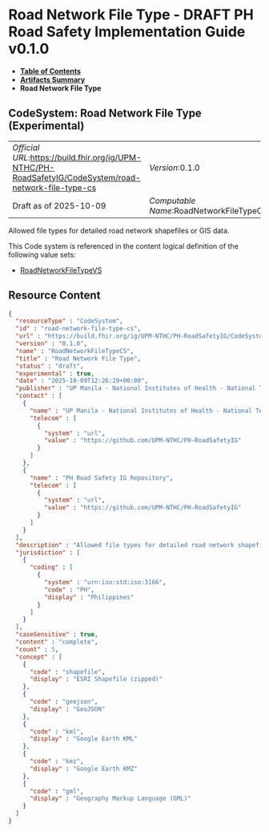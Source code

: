 # Road Network File Type - DRAFT PH Road Safety Implementation Guide v0.1.0

* [**Table of Contents**](toc.md)
* [**Artifacts Summary**](artifacts.md)
* **Road Network File Type**

## CodeSystem: Road Network File Type (Experimental) 

| | |
| :--- | :--- |
| *Official URL*:https://build.fhir.org/ig/UPM-NTHC/PH-RoadSafetyIG/CodeSystem/road-network-file-type-cs | *Version*:0.1.0 |
| Draft as of 2025-10-09 | *Computable Name*:RoadNetworkFileTypeCS |

 
Allowed file types for detailed road network shapefiles or GIS data. 

 This Code system is referenced in the content logical definition of the following value sets: 

* [RoadNetworkFileTypeVS](ValueSet-road-network-file-type-vs.md)



## Resource Content

```json
{
  "resourceType" : "CodeSystem",
  "id" : "road-network-file-type-cs",
  "url" : "https://build.fhir.org/ig/UPM-NTHC/PH-RoadSafetyIG/CodeSystem/road-network-file-type-cs",
  "version" : "0.1.0",
  "name" : "RoadNetworkFileTypeCS",
  "title" : "Road Network File Type",
  "status" : "draft",
  "experimental" : true,
  "date" : "2025-10-09T12:26:29+00:00",
  "publisher" : "UP Manila - National Institutes of Health - National Telehealth Center",
  "contact" : [
    {
      "name" : "UP Manila - National Institutes of Health - National Telehealth Center",
      "telecom" : [
        {
          "system" : "url",
          "value" : "https://github.com/UPM-NTHC/PH-RoadSafetyIG"
        }
      ]
    },
    {
      "name" : "PH Road Safety IG Repository",
      "telecom" : [
        {
          "system" : "url",
          "value" : "https://github.com/UPM-NTHC/PH-RoadSafetyIG"
        }
      ]
    }
  ],
  "description" : "Allowed file types for detailed road network shapefiles or GIS data.",
  "jurisdiction" : [
    {
      "coding" : [
        {
          "system" : "urn:iso:std:iso:3166",
          "code" : "PH",
          "display" : "Philippines"
        }
      ]
    }
  ],
  "caseSensitive" : true,
  "content" : "complete",
  "count" : 5,
  "concept" : [
    {
      "code" : "shapefile",
      "display" : "ESRI Shapefile (zipped)"
    },
    {
      "code" : "geojson",
      "display" : "GeoJSON"
    },
    {
      "code" : "kml",
      "display" : "Google Earth KML"
    },
    {
      "code" : "kmz",
      "display" : "Google Earth KMZ"
    },
    {
      "code" : "gml",
      "display" : "Geography Markup Language (GML)"
    }
  ]
}

```
